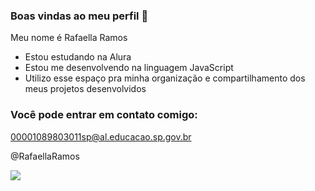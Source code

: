 ### Boas vindas ao meu perfil 💙

Meu nome é Rafaella Ramos 

- Estou estudando na Alura
- Estou me desenvolvendo na linguagem JavaScript
- Utilizo esse espaço pra minha organização e compartilhamento dos meus projetos desenvolvidos

### Você pode entrar em contato comigo:

00001089803011sp@al.educacao.sp.gov.br

@RafaellaRamos

![](https://media1.tenor.com/m/XbY7LSaF1vkAAAAC/stella-pageant-queen-winx-club.gif)

